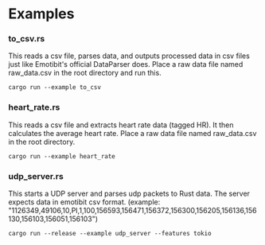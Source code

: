 # Examples

### to_csv.rs

This reads a csv file, parses data, and outputs processed data in csv files just like Emotibit's official DataParser does. Place a raw data file named raw_data.csv in the root directory and run this. 

```
cargo run --example to_csv 
```

### heart_rate.rs

This reads a csv file and extracts heart rate data (tagged HR). It then calculates the average heart rate. Place a raw data file named raw_data.csv in the root directory.

```
cargo run --example heart_rate 
```

### udp_server.rs

This starts a UDP server and parses udp packets to Rust data. The server expects data in emotibit csv format. (example: "1126349,49106,10,PI,1,100,156593,156471,156372,156300,156205,156136,156130,156103,156051,156103")

```
cargo run --release --example udp_server --features tokio
```
